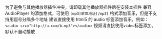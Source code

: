 为了避免与其他播放器插件冲突，请卸载其他播放器插件后在安装本插件
兼容 AudioPlayer 的添加格式，可使用
`[mp3]歌曲地址[/mp3]`
格式添加音乐，但是不支持用逗号分隔多个地址
建议直接使用 html5 的 audio 标签添加音乐，例如：
`<audio src="http://a.com/b.mp3"></audio>`
视频请直接使用`video`标签添加。
默认不自动播放
